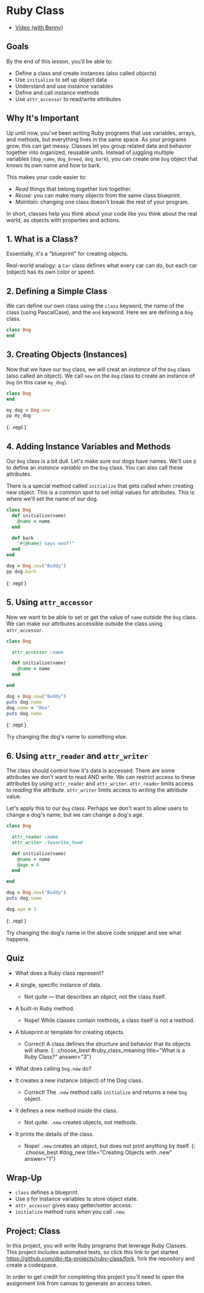# Ruby Class

<div class="alert alert-info">
  <ul>
    <li><a href="https://www.youtube.com/watch?v=8N0O9dynK0g">Video (with Benny)</a></li>
  </ul>
</div>

## Goals

By the end of this lesson, you'll be able to:

- Define a class and create instances (also called *objects*)
- Use `initialize` to set up object data
- Understand and use instance variables
- Define and call instance methods
- Use `attr_accessor` to read/write attributes

## Why It's Important

Up until now, you've been writing Ruby programs that use variables, arrays, and methods, but everything lives in the same space. As your programs grow, this can get messy. Classes let you group related data and behavior together into organized, reusable units. Instead of juggling multiple variables (`dog_name`, `dog_breed`, `dog_bark`), you can create one `Dog` object that knows its own name and how to bark.

This makes your code easier to:

- *Read* things that belong together live together.
- *Reuse*: you can make many objects from the same class blueprint.
- *Maintain*: changing one class doesn't break the rest of your program.

In short,  classes help you think about your code like you think about the real world, as objects with properties and actions.

## 1. What is a Class?

Essentially, it's a "blueprint" for creating objects.

Real-world analogy: a `Car` class defines what every car can do, but each car (object) has its own color or speed.

## 2. Defining a Simple Class

We can define our own class using the `class` keyword, the name of the class (using PascalCase), and the `end` keyword. Here we are defining a `Dog` class.

```ruby
class Dog
end
```

## 3. Creating Objects (Instances)

Now that we have our `Dog` class, we will creat an *instance* of the `Dog` class (also called an object). We call `new` on the `Dog` class to create an instance of `Dog` (in this case `my_dog`).

```ruby
class Dog
end

my_dog = Dog.new
pp my_dog
```
{: .repl }

## 4. Adding Instance Variables and Methods

Our `Dog` class is a bit dull. Let's make sure our dogs have names. We'll use `@` to define an *instance variable* on the `Dog` class. You can also call these attributes.

There is a special method called `initialize` that gets called when creating new object. This is a common spot to set initial values for attributes. This is where we'll set the name of our dog.

```ruby
class Dog
  def initialize(name)
    @name = name
  end

  def bark
    "#{@name} says woof!"
  end
end

dog = Dog.new("Buddy")
pp dog.bark
```
{: .repl }

## 5. Using `attr_accessor`

Now we want to be able to set or get the value of `name` outside the `Dog` class. We can make our attributes accessible outside the class using `attr_accessor`.

```ruby
class Dog

  attr_accessor :name

  def initialize(name)
    @name = name
  end

end

dog = Dog.new("Buddy")
puts dog.name
dog.name = "Rex"
puts dog.name
```
{: .repl }

<aside class="tip">
  Try changing the dog's name to something else.
</aside>

## 6. Using `attr_reader` and `attr_writer`

The class should control how it's data is accessed. There are some attributes we don't want to read AND write. We can restrict access to these attributes by using `attr_reader` and `attr_writer`. `attr_reader` limits access to *reading* the attribute. `attr_writer` limits access to *writing* the attribute value.

Let's apply this to our `Dog` class. Perhaps we don't want to allow users to change a dog's name, but we can change a dog's age.

```ruby
class Dog

  attr_reader :name
  attr_writer :favorite_food

  def initialize(name)
    @name = name
    @age = 0
  end

end

dog = Dog.new("Buddy")
puts dog.name

dog.age = 3
```
{: .repl }

<aside class="tip">
  Try changing the dog's name in the above code snippet and see what happens.
</aside>

<!-- TODO: go under the hood to see how this is creating getter/setter methods -->

## Quiz

- What does a Ruby class represent?
- A single, specific instance of data.
  - Not quite — that describes an *object*, not the class itself.
- A built-in Ruby method.
  - Nope! While classes contain methods, a class itself is not a method.
- A blueprint or template for creating objects.
  - Correct! A class defines the structure and behavior that its objects will share.
{: .choose_best #ruby_class_meaning title="What is a Ruby Class?" answer="3"}

- What does calling `Dog.new` do?
- It creates a new instance (object) of the Dog class.
  - Correct! The `.new` method calls `initialize` and returns a new `Dog` object.
- It defines a new method inside the class.
  - Not quite. `.new` creates objects, not methods.
- It prints the details of the class.
  - Nope! `.new` creates an object, but does not print anything by itself.
{: .choose_best #dog_new title="Creating Objects with .new" answer="1"}

## Wrap-Up

- `class` defines a blueprint.
- Use `@` for instance variables to store object state.
- `attr_accessor` gives easy getter/setter access.
- `initialize` method runs when you call `.new`.

## Project: Class

In this project, you will write Ruby programs that leverage Ruby Classes. This project includes automated tests, so click this link to get started <https://github.com/dpi-tta-projects/ruby-class/fork>, fork the repository and create a codespace.

<aside class="warning">
  In order to get credit for completing this project you'll need to open the assignment link from canvas to generate an access token.
</aside>

